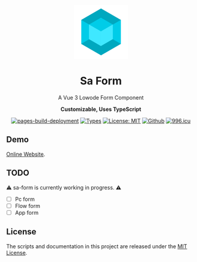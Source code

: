 <p align="center">
  <img width="144px" src="./public/logo.svg" />
</p>

<h1 align="center">Sa Form</h1>
<p align="center">A Vue 3 Lowode Form Component</p>
<p align="center"><b>Customizable, Uses TypeScript</b></p>
<p align="center">
  <a href="https://soralib.github.io/sa-form/"><img alt="pages-build-deployment" src="https://github.com/soraLib/sa-form/actions/workflows/pages/pages-build-deployment/badge.svg?branch=docs"></a>
  <a href="https://www.typescriptlang.org"><img alt="Types" src="https://img.shields.io/npm/types/scrub-js.svg"></a>
  <a href="https://opensource.org/licenses/MIT"><img alt="License: MIT" src="https://img.shields.io/badge/License-MIT-yellow.svg"></a>
  <a href="https://github.com/soraLib/sa-form"><img alt="Github" src="https://img.shields.io/badge/Github-232323?logo=github"></a>
  <a href="https://996.icu"><img alt="996.icu" src="https://img.shields.io/badge/link-996.icu-red.svg"></a>
</p>

## Demo

[Online Website](https://soralib.github.io/sa-form/).

## TODO

⚠️ sa-form is currently working in progress. ⚠️

- [ ] Pc form
- [ ] Flow form
- [ ] App form

## License

The scripts and documentation in this project are released under the [MIT License](./LICENSE).

